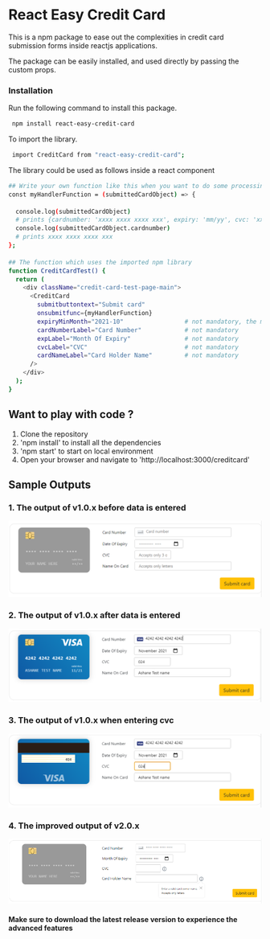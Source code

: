 # React Easy Credit Card

This is a npm package to ease out the complexities in credit card submission forms inside reactjs applications.

The package can be easily installed, and used directly by passing the custom props.

### Installation

Run the following command to install this package.

```bash
 npm install react-easy-credit-card
```

To import the library.

```bash
 import CreditCard from "react-easy-credit-card";
```

The library could be used as follows inside a react component

```bash
## Write your own function like this when you want to do some processing with the submitted data
const myHandlerFunction = (submittedCardObject) => {

  console.log(submittedCardObject)
  # prints {cardnumber: 'xxxx xxxx xxxx xxx', expiry: 'mm/yy', cvc: 'xxx', cardname: 'XXXXXX XXXXXXXXXXXXXX'}
  console.log(submittedCardObject.cardnumber)
  # prints xxxx xxxx xxxx xxx
};

## The function which uses the imported npm library
function CreditCardTest() {
  return (
    <div className="credit-card-test-page-main">
      <CreditCard
        submitbuttontext="Submit card"
        onsubmitfunc={myHandlerFunction}
        expiryMinMonth="2021-10"                 # not mandatory, the minimum month which can be entered
        cardNumberLabel="Card Number"            # not mandatory
        expLabel="Month Of Expiry"               # not mandatory
        cvcLabel="CVC"                           # not mandatory
        cardNameLabel="Card Holder Name"         # not mandatory
      />
    </div>
  );
}
```

## Want to play with code ?

1. Clone the repository
2. 'npm install' to install all the dependencies
3. 'npm start' to start on local environment
4. Open your browser and navigate to 'http://localhost:3000/creditcard'

## Sample Outputs

### 1. The output of v1.0.x before data is entered

![v1.0.x output](./public/output_beforedata.PNG)

### 2. The output of v1.0.x after data is entered

![v1.0.x output](./public/output_dataentered.PNG)

### 3. The output of v1.0.x when entering cvc

![v1.0.x cvc output](./public/cvv_output.PNG)

### 4. The improved output of v2.0.x 

![v2.0.x output](./public/output_v2.PNG)

#### Make sure to download the latest release version to experience the advanced features
